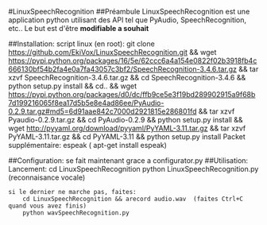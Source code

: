 #LinuxSpeechRecognition
##Préambule
LinuxSpeechRecognition est une application python utilisant des API tel que PyAudio, SpeechRecognition, etc..
Le but est d'être __modifiable a souhait__

##Installation:
    script linux (en root):
        git clone https://github.com/EkiVox/LinuxSpeechRecognition.git && wget https://pypi.python.org/packages/16/5e/62ccc6a4a154e0822f02b3918fb4c666130bf54b2fa4e0a7fa43057c3bf2/SpeechRecognition-3.4.6.tar.gz && tar xzvf SpeechRecognition-3.4.6.tar.gz && cd SpeechRecognition-3.4.6 && python setup.py install && cd.. && wget https://pypi.python.org/packages/d0/dc/ffb9ce5e3f19bd289902915a9f68b7d199216065f8ea17d5b5e8e4ad86ee/PyAudio-0.2.9.tar.gz#md5=6d91aae842c7000d2921815e286801fd && tar xzvf Pyaudio-0.2.9.tar.gz && cd PyAudio-0.2.9 && python setup.py install && wget http://pyyaml.org/download/pyyaml/PyYAML-3.11.tar.gz && tar xzvf PyYAML-3.11.tar.gz && cd PyYAML-3.11 && python setup.py install
    Packet supplémentaire:
        espeak ( apt-get install espeak)

##Configuration:
    se fait maintenant grace a configurator.py
##Utilisation:
    Lancement:
        cd LinuxSpeechRecognition
        python LinuxSpeechRecognition.py (reconnaisance vocale)
           
    si le dernier ne marche pas, faites:
        cd LinuxSpeechRecognition && arecord audio.wav  (faites Ctrl+C quand vous avez finis)
        python wavSpeechRecognition.py

